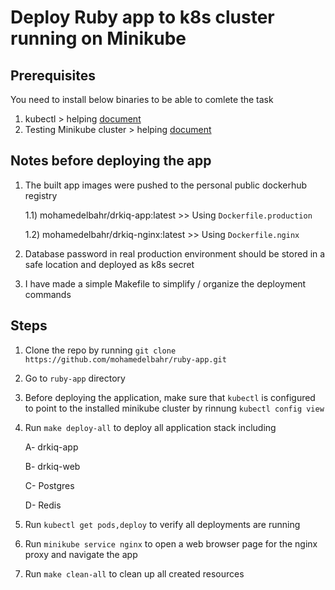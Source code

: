 # Deploy Ruby app to k8s cluster running on Minikube

## Prerequisites
You need to install below binaries to be able to comlete the task
1. kubectl > helping [document](https://kubernetes.io/docs/tasks/tools/install-kubectl-linux/)
3. Testing Minikube cluster > helping [document](https://v1-18.docs.kubernetes.io/docs/tasks/tools/install-minikube/)

## Notes before deploying the app
1. The built app images were pushed to the personal public dockerhub registry
   
    1.1) mohamedelbahr/drkiq-app:latest       >> Using `Dockerfile.production`

    1.2) mohamedelbahr/drkiq-nginx:latest     >> Using `Dockerfile.nginx`

2. Database password in real production environment should be stored in a safe location and deployed as k8s secret 

3. I have made a simple Makefile to simplify / organize the deployment commands
## Steps
1. Clone the repo by running `git clone https://github.com/mohamedelbahr/ruby-app.git`
2. Go to `ruby-app` directory
3. Before deploying the application, make sure that `kubectl` is configured to point to the installed minikube cluster by rinnung `kubectl config view`
4. Run `make deploy-all` to deploy all application stack including 
    
    A- drkiq-app

    B- drkiq-web

    C- Postgres

    D- Redis
5. Run `kubectl get pods,deploy` to verify all deployments are running
6. Run `minikube service nginx` to open a web browser page for the nginx proxy and navigate the app
7. Run `make clean-all` to clean up all created resources
